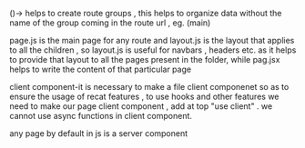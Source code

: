 ()-> helps to create route groups , this helps to organize data without the name of the group coming in the route url , eg. (main)

page.js is the main page for any route and layout.js is the layout that applies to all the children , so layout.js is useful for navbars , headers etc. as it helps to provide that layout to all the pages present in the folder, while pag.jsx helps to write the content of that particular page

client component-it is necessary to make a file client componenet so as to ensure the usage of recat features , to use hooks and other features we need to make our page client component , add at top  "use client" . we cannot use async functions in client component.

any page by default in js is a server component